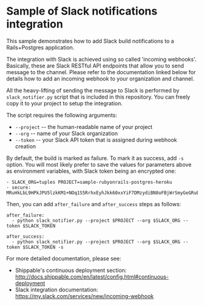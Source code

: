 Sample of Slack notifications integration
=========================================

This sample demonstrates how to add Slack build notifications to a Rails+Postgres application.

The integration with Slack is achieved using so called 'incoming webhooks'.
Basically, these are Slack RESTful API endpoints that allow you to send message to the channel.
Please refer to the documentation linked below for details how to add an incoming webhook to your
organization and channel.

All the heavy-lifting of sending the message to Slack is performed by `slack_notifier.py` script
that is included in this repository. You can freely copy it to your project to setup the
integration.

The script requires the following arguments:

* `--project` -- the human-readable name of your project
* `--org` -- name of your Slack organization
* `--token` -- your Slack API token that is assigned during webhook creation

By default, the build is marked as failure. To mark it as success, add `-s` option. You will most
likely prefer to save the values for parameters above as environment variables, with Slack token
being an encrypted one:

    - SLACK_ORG=tuples PROJECT=sample-rubyonrails-postgres-heroku
    - secure: MRuHkLbL9HPkJPU5lzkKM1+NOq1S5RrhxEyhJkk60xxYiF7DMzydiBN8oFBjWrSmyGeGRuEC22a0I5ItobdWVszfcJCaXHwtfKzfGOUdKuyCnDgvojXhv/jrBvULyLK6zsLw3b8NMxdnwNsHqSPm19qW/EIGEl9Zv/637Igos69z9aT7+xrEG013+6HtKYb8RHm+iPSNsFoBi/RSAHYuM1eLTZWG2WAkjgzZaYmrHCgNwVmk+HOGR+TOWN7Iu5lrjyvC1XDCQrOvo1hZI30cd9OqJ5aadFm3exQpNhI4I7AgOnCbK3NoWNc/GAnqKXCvsaIQ80Jd/uLIOVyMjD6Xmg==

Then, you can add `after_failure` and `after_success` steps as follows:

    after_failure:
      - python slack_notifier.py --project $PROJECT --org $SLACK_ORG --token $SLACK_TOKEN

    after_success:
      - python slack_notifier.py --project $PROJECT --org $SLACK_ORG --token $SLACK_TOKEN -s

For more detailed documentation, please see:

* Shippable's continuous deployment section: http://docs.shippable.com/en/latest/config.html#continuous-deployment
* Slack integration documentation: https://my.slack.com/services/new/incoming-webhook

